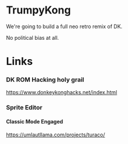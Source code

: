 # TrumpyKong

We're going to build a full neo retro remix of DK.  

No political bias at all.


# Links

### DK ROM Hacking holy grail
https://www.donkeykonghacks.net/index.html

### Sprite Editor
#### Classic Mode Engaged
https://umlautllama.com/projects/turaco/
